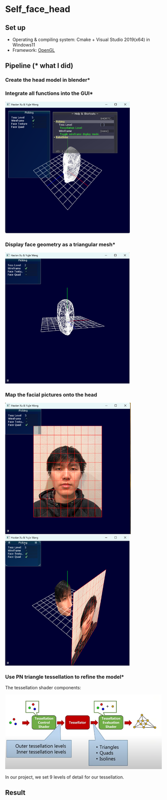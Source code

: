 # Self_face_head

## Set up

* Operating & compiling system: Cmake + Visual Studio 2019(x64) in Windows11
* Framework: [OpenGL](https://github.com/opengl-tutorials/ogl)

## Pipeline (* what I did)

### Create the head model in blender*

### Integrate all functions into the GUI*

<img src="img/GUI.png" alt="GUI.png" style="zoom:67%;" />

### Display face geometry as a triangular mesh*

<img src="img/Face_geometry.png" alt="Face_geometry.png" style="zoom:67%;" />

### Map the facial pictures onto the head

<img src="img/Face_quad.png" alt="Face_quad.png" style="zoom:67%;" />

<img src="img/Face_texture.png" alt="Face_texture.png" style="zoom:67%;" />

### Use PN triangle tessellation to refine the model*

The tessellation shader components:

<img src="img/Tessellation.png" alt="Tessellation.png" style="zoom:67%;" />

In our project, we set 9 levels of detail for our tessellation.



## Result
